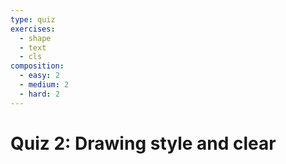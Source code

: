 ```yaml
---
type: quiz
exercises:
  - shape
  - text
  - cls
composition:
  - easy: 2
  - medium: 2
  - hard: 2
---
```


# Quiz 2: Drawing style and clear
